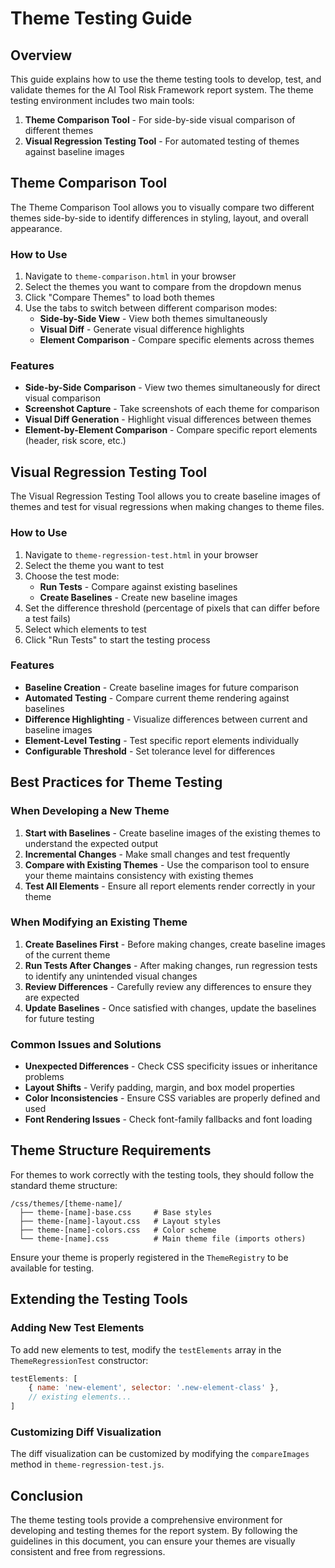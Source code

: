 # Theme Testing Guide

## Overview

This guide explains how to use the theme testing tools to develop, test, and validate themes for the AI Tool Risk Framework report system. The theme testing environment includes two main tools:

1. **Theme Comparison Tool** - For side-by-side visual comparison of different themes
2. **Visual Regression Testing Tool** - For automated testing of themes against baseline images

## Theme Comparison Tool

The Theme Comparison Tool allows you to visually compare two different themes side-by-side to identify differences in styling, layout, and overall appearance.

### How to Use

1. Navigate to `theme-comparison.html` in your browser
2. Select the themes you want to compare from the dropdown menus
3. Click "Compare Themes" to load both themes
4. Use the tabs to switch between different comparison modes:
   - **Side-by-Side View** - View both themes simultaneously
   - **Visual Diff** - Generate visual difference highlights
   - **Element Comparison** - Compare specific elements across themes

### Features

- **Side-by-Side Comparison** - View two themes simultaneously for direct visual comparison
- **Screenshot Capture** - Take screenshots of each theme for comparison
- **Visual Diff Generation** - Highlight visual differences between themes
- **Element-by-Element Comparison** - Compare specific report elements (header, risk score, etc.)

## Visual Regression Testing Tool

The Visual Regression Testing Tool allows you to create baseline images of themes and test for visual regressions when making changes to theme files.

### How to Use

1. Navigate to `theme-regression-test.html` in your browser
2. Select the theme you want to test
3. Choose the test mode:
   - **Run Tests** - Compare against existing baselines
   - **Create Baselines** - Create new baseline images
4. Set the difference threshold (percentage of pixels that can differ before a test fails)
5. Select which elements to test
6. Click "Run Tests" to start the testing process

### Features

- **Baseline Creation** - Create baseline images for future comparison
- **Automated Testing** - Compare current theme rendering against baselines
- **Difference Highlighting** - Visualize differences between current and baseline images
- **Element-Level Testing** - Test specific report elements individually
- **Configurable Threshold** - Set tolerance level for differences

## Best Practices for Theme Testing

### When Developing a New Theme

1. **Start with Baselines** - Create baseline images of the existing themes to understand the expected output
2. **Incremental Changes** - Make small changes and test frequently
3. **Compare with Existing Themes** - Use the comparison tool to ensure your theme maintains consistency with existing themes
4. **Test All Elements** - Ensure all report elements render correctly in your theme

### When Modifying an Existing Theme

1. **Create Baselines First** - Before making changes, create baseline images of the current theme
2. **Run Tests After Changes** - After making changes, run regression tests to identify any unintended visual changes
3. **Review Differences** - Carefully review any differences to ensure they are expected
4. **Update Baselines** - Once satisfied with changes, update the baselines for future testing

### Common Issues and Solutions

- **Unexpected Differences** - Check CSS specificity issues or inheritance problems
- **Layout Shifts** - Verify padding, margin, and box model properties
- **Color Inconsistencies** - Ensure CSS variables are properly defined and used
- **Font Rendering Issues** - Check font-family fallbacks and font loading

## Theme Structure Requirements

For themes to work correctly with the testing tools, they should follow the standard theme structure:

```
/css/themes/[theme-name]/
  ├── theme-[name]-base.css     # Base styles
  ├── theme-[name]-layout.css   # Layout styles
  ├── theme-[name]-colors.css   # Color scheme
  └── theme-[name].css          # Main theme file (imports others)
```

Ensure your theme is properly registered in the `ThemeRegistry` to be available for testing.

## Extending the Testing Tools

### Adding New Test Elements

To add new elements to test, modify the `testElements` array in the `ThemeRegressionTest` constructor:

```javascript
testElements: [
    { name: 'new-element', selector: '.new-element-class' },
    // existing elements...
]
```

### Customizing Diff Visualization

The diff visualization can be customized by modifying the `compareImages` method in `theme-regression-test.js`.

## Conclusion

The theme testing tools provide a comprehensive environment for developing and testing themes for the report system. By following the guidelines in this document, you can ensure your themes are visually consistent and free from regressions.